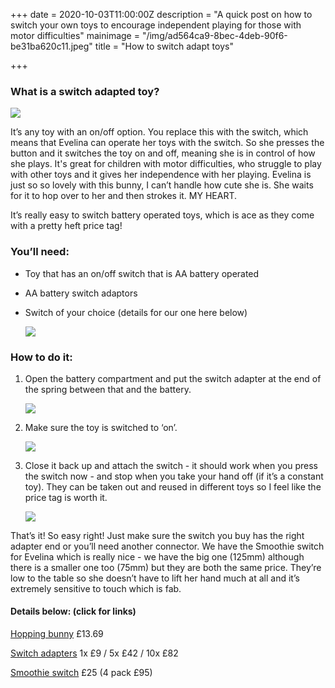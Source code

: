 +++
date = 2020-10-03T11:00:00Z
description = "A quick post on how to switch your own toys to encourage independent playing for those with motor difficulties"
mainimage = "/img/ad564ca9-8bec-4deb-90f6-be31ba620c11.jpeg"
title = "How to switch adapt toys"

+++
### What is a switch adapted toy?

![](/img/ad564ca9-8bec-4deb-90f6-be31ba620c11.jpeg)

It’s any toy with an on/off option. You replace this with the switch, which means that Evelina can operate her toys with the switch. So she presses the button and it switches the toy on and off, meaning she is in control of how she plays. It's great for children with motor difficulties, who struggle to play with other toys and it gives her independence with her playing. Evelina is just so so lovely with this bunny, I can’t handle how cute she is. She waits for it to hop over to her and then strokes it. MY HEART.

It’s really easy to switch battery operated toys, which is ace as they come with a pretty heft price tag!

### You’ll need:

* Toy that has an on/off switch that is AA battery operated
* AA battery switch adaptors
* Switch of your choice (details for our one here below)

  ![](/img/7c14d609-7d94-4630-8c43-a0b9c93adea4.jpeg)

### How to do it:

1. Open the battery compartment and put the switch adapter at the end of the spring between that and the battery.

   ![](/img/e44f4f98-8082-428a-bd57-a5ec78918bc0.jpeg)
2. Make sure the toy is switched to ‘on’.

   ![](/img/8e7afef8-429a-47d0-986f-4d2e892d1caa.jpeg)
3. Close it back up and attach the switch - it should work when you press the switch now - and stop when you take your hand off (if it’s a constant toy). They can be taken out and reused in different toys so I feel like the price tag is worth it.

   ![](/img/9585ffa7-52da-4f0b-a20d-cc032e2c2e9f.jpeg)

That’s it! So easy right! Just make sure the switch you buy has the right adapter end or you’ll need another connector. We have the Smoothie switch for Evelina which is really nice - we have the big one (125mm) although there is a smaller one too (75mm) but they are both the same price. They’re low to the table so she doesn’t have to lift her hand much at all and it’s extremely sensitive to touch which is fab.

#### **Details below: (click for links)**

[Hopping bunny](https://www.amazon.co.uk/gp/product/B000H6P110/ref=ppx_yo_dt_b_search_asin_image) £13.69

[Switch adapters](http://www.inclusive.co.uk/battery-switch-adaptors-p2541) 1x £9 / 5x £42 / 10x £82

[Smoothie switch]() £25 (4 pack £95)